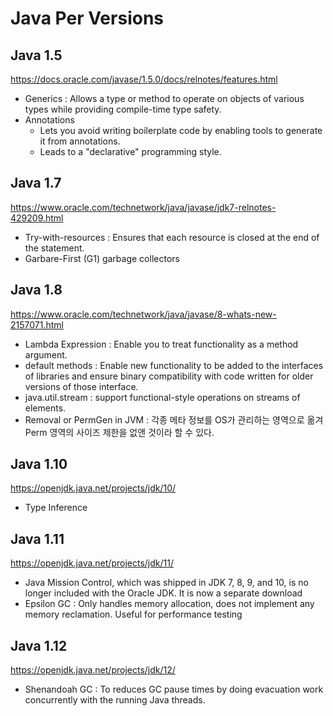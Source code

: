 # Java Per Versions

## Java 1.5

https://docs.oracle.com/javase/1.5.0/docs/relnotes/features.html

- Generics : Allows a type or method to operate on objects of various types while providing compile-time type safety.
- Annotations
  - Lets you avoid writing boilerplate code by enabling tools to generate it from annotations.
  - Leads to a "declarative" programming style.

## Java 1.7

https://www.oracle.com/technetwork/java/javase/jdk7-relnotes-429209.html

- Try-with-resources : Ensures that each resource is closed at the end of the statement.
- Garbare-First (G1) garbage collectors

## Java 1.8

https://www.oracle.com/technetwork/java/javase/8-whats-new-2157071.html

- Lambda Expression : Enable you to treat functionality as a method argument.
- default methods : Enable new functionality to be added to the interfaces of libraries and ensure binary compatibility with code written for older versions of those interface.
- java.util.stream : support functional-style operations on streams of elements.
- Removal or PermGen in JVM : 각종 메타 정보를 OS가 관리하는 영역으로 옮겨 Perm 영역의 사이즈 제한을 없앤 것이라 할 수 있다.

## Java 1.10

https://openjdk.java.net/projects/jdk/10/

- Type Inference

## Java 1.11

https://openjdk.java.net/projects/jdk/11/

- Java Mission Control, which was shipped in JDK 7, 8, 9, and 10, is no longer included with the Oracle JDK. It is now a separate download
- Epsilon GC : Only handles memory allocation, does not implement any memory reclamation. Useful for performance testing

## Java 1.12

https://openjdk.java.net/projects/jdk/12/

- Shenandoah GC : To reduces GC pause times by doing evacuation work concurrently with the running Java threads.
